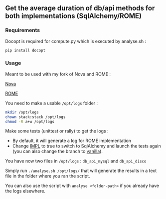 ## Get the average duration of db/api methods for both implementations (SqlAlchemy/ROME)

### Requirements

Docopt is required for compute.py which is executed by analyse.sh :
```bash
pip install docopt
```
### Usage

Meant to be used with my fork of Nova and ROME :

[Nova](https://github.com/Marie-Donnie/nova/tree/disco/mitaka "My Nova Fork")

[ROME](https://github.com/Marie-Donnie/rome "My ROME Fork")

You need to make a usable `/opt/logs` folder :
```bash
mkdir /opt/logs
chown stack:stack /opt/logs
chmod -R a+w /opt/logs
```

Make some tests (unittest or rally) to get the logs :
+ By default, it will generate a log for ROME implementation
+ Change [IMPL](https://github.com/Marie-Donnie/nova/blob/disco/mitaka/nova/db/api.py#L124) to true to switch to SqlAlchemy and launch the tests again (you can also change the branch to [vanilla](https://github.com/Marie-Donnie/nova/tree/vanilla)).

You have now two files in `/opt/logs` : `db_api_mysql` and `db_api_disco`

Simply run `./analyse.sh /opt/logs/` that will generate the results in a text file in the folder where you ran the script.

You can also use the script with `analyse <folder-path>` if you already have the logs elsewhere.

